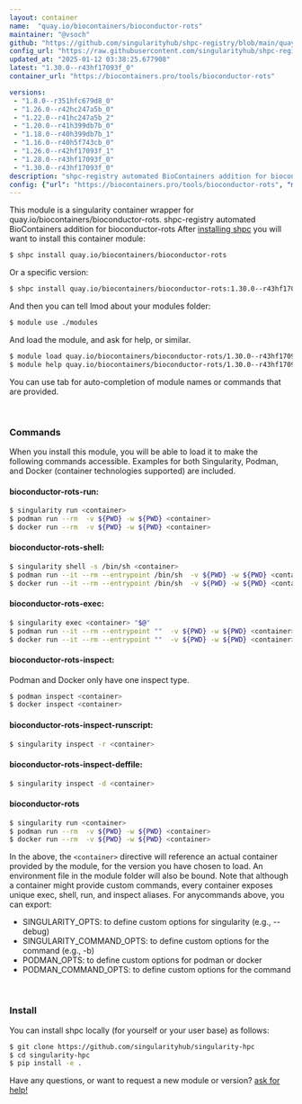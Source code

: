 ```yaml
---
layout: container
name:  "quay.io/biocontainers/bioconductor-rots"
maintainer: "@vsoch"
github: "https://github.com/singularityhub/shpc-registry/blob/main/quay.io/biocontainers/bioconductor-rots/container.yaml"
config_url: "https://raw.githubusercontent.com/singularityhub/shpc-registry/main/quay.io/biocontainers/bioconductor-rots/container.yaml"
updated_at: "2025-01-12 03:38:25.677908"
latest: "1.30.0--r43hf17093f_0"
container_url: "https://biocontainers.pro/tools/bioconductor-rots"

versions:
 - "1.8.0--r351hfc679d8_0"
 - "1.26.0--r42hc247a5b_0"
 - "1.22.0--r41hc247a5b_2"
 - "1.20.0--r41h399db7b_0"
 - "1.18.0--r40h399db7b_1"
 - "1.16.0--r40h5f743cb_0"
 - "1.26.0--r42hf17093f_1"
 - "1.28.0--r43hf17093f_0"
 - "1.30.0--r43hf17093f_0"
description: "shpc-registry automated BioContainers addition for bioconductor-rots"
config: {"url": "https://biocontainers.pro/tools/bioconductor-rots", "maintainer": "@vsoch", "description": "shpc-registry automated BioContainers addition for bioconductor-rots", "latest": {"1.30.0--r43hf17093f_0": "sha256:0433228c30930d9008decbaab27ccff1f200c1f7e72c47586669ec83dbacbdda"}, "tags": {"1.8.0--r351hfc679d8_0": "sha256:d3425fac23e491fd529bf7c3b5b6751cbede3e4ee9e51bc58175544e396d2ad1", "1.26.0--r42hc247a5b_0": "sha256:fc17f9b05961757f7d69d12743d224ad5e2fc3d5e8bbe57a48b5d26ea846b249", "1.22.0--r41hc247a5b_2": "sha256:4f0d10750b94d9c6c40639d4ef91ae66bc67971e67ea2e6d64bcc82472cf300e", "1.20.0--r41h399db7b_0": "sha256:4e60df4a4d4f83d02c8a0f9206977aa8fc301260eeb337c7937254a9c92d864b", "1.18.0--r40h399db7b_1": "sha256:60bcd40c84244efcebf112f08372709510f7dd51d7024fe6b1514932ee0b387a", "1.16.0--r40h5f743cb_0": "sha256:e8709fd46d10b09460664af8c69648ab6ceb8f0c9737f7fae9f3c66a218c51c8", "1.26.0--r42hf17093f_1": "sha256:e941dc67004294a860302aeca2193288951f12fc52ae829791ceeaf62764073d", "1.28.0--r43hf17093f_0": "sha256:5a0687819b409e02e48d1557d898fcc22a184355c43939a245698acf86540d4d", "1.30.0--r43hf17093f_0": "sha256:0433228c30930d9008decbaab27ccff1f200c1f7e72c47586669ec83dbacbdda"}, "docker": "quay.io/biocontainers/bioconductor-rots"}
---
```


This module is a singularity container wrapper for quay.io/biocontainers/bioconductor-rots.
shpc-registry automated BioContainers addition for bioconductor-rots
After [installing shpc](#install) you will want to install this container module:


```bash
$ shpc install quay.io/biocontainers/bioconductor-rots
```

Or a specific version:

```bash
$ shpc install quay.io/biocontainers/bioconductor-rots:1.30.0--r43hf17093f_0
```

And then you can tell lmod about your modules folder:

```bash
$ module use ./modules
```

And load the module, and ask for help, or similar.

```bash
$ module load quay.io/biocontainers/bioconductor-rots/1.30.0--r43hf17093f_0
$ module help quay.io/biocontainers/bioconductor-rots/1.30.0--r43hf17093f_0
```

You can use tab for auto-completion of module names or commands that are provided.

<br>

### Commands

When you install this module, you will be able to load it to make the following commands accessible.
Examples for both Singularity, Podman, and Docker (container technologies supported) are included.

#### bioconductor-rots-run:

```bash
$ singularity run <container>
$ podman run --rm  -v ${PWD} -w ${PWD} <container>
$ docker run --rm  -v ${PWD} -w ${PWD} <container>
```

#### bioconductor-rots-shell:

```bash
$ singularity shell -s /bin/sh <container>
$ podman run --it --rm --entrypoint /bin/sh  -v ${PWD} -w ${PWD} <container>
$ docker run --it --rm --entrypoint /bin/sh  -v ${PWD} -w ${PWD} <container>
```

#### bioconductor-rots-exec:

```bash
$ singularity exec <container> "$@"
$ podman run --it --rm --entrypoint ""  -v ${PWD} -w ${PWD} <container> "$@"
$ docker run --it --rm --entrypoint ""  -v ${PWD} -w ${PWD} <container> "$@"
```

#### bioconductor-rots-inspect:

Podman and Docker only have one inspect type.

```bash
$ podman inspect <container>
$ docker inspect <container>
```

#### bioconductor-rots-inspect-runscript:

```bash
$ singularity inspect -r <container>
```

#### bioconductor-rots-inspect-deffile:

```bash
$ singularity inspect -d <container>
```



#### bioconductor-rots

```bash
$ singularity run <container>
$ podman run --rm  -v ${PWD} -w ${PWD} <container>
$ docker run --rm  -v ${PWD} -w ${PWD} <container>
```


In the above, the `<container>` directive will reference an actual container provided
by the module, for the version you have chosen to load. An environment file in the
module folder will also be bound. Note that although a container
might provide custom commands, every container exposes unique exec, shell, run, and
inspect aliases. For anycommands above, you can export:

 - SINGULARITY_OPTS: to define custom options for singularity (e.g., --debug)
 - SINGULARITY_COMMAND_OPTS: to define custom options for the command (e.g., -b)
 - PODMAN_OPTS: to define custom options for podman or docker
 - PODMAN_COMMAND_OPTS: to define custom options for the command

<br>

### Install

You can install shpc locally (for yourself or your user base) as follows:

```bash
$ git clone https://github.com/singularityhub/singularity-hpc
$ cd singularity-hpc
$ pip install -e .
```

Have any questions, or want to request a new module or version? [ask for help!](https://github.com/singularityhub/singularity-hpc/issues)